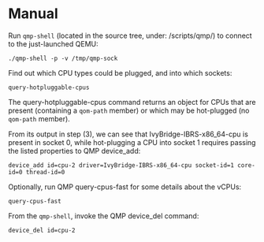 # Manual

Run ```qmp-shell``` (located in the source tree, under: /scripts/qmp/) to connect to the just-launched QEMU:

```shell
./qmp-shell -p -v /tmp/qmp-sock
```

Find out which CPU types could be plugged, and into which sockets:

```shell
query-hotpluggable-cpus
```

The query-hotpluggable-cpus command returns an object for CPUs that are present
(containing a ```qom-path``` member) or which may be hot-plugged (no ```qom-path``` member).

From its output in step (3), we can see that IvyBridge-IBRS-x86_64-cpu is present in socket 0,
while hot-plugging a CPU into socket 1 requires passing the listed properties to QMP device_add:

```shell
device_add id=cpu-2 driver=IvyBridge-IBRS-x86_64-cpu socket-id=1 core-id=0 thread-id=0
```

Optionally, run QMP query-cpus-fast for some details about the vCPUs:

```shell
query-cpus-fast
```

From the ```qmp-shell```, invoke the QMP device_del command:

```shell
device_del id=cpu-2
```
